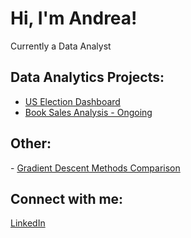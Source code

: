 <h1>Hi, I'm Andrea!</h1>  <a >Currently a Data Analyst</a>
  
<h2> Data Analytics Projects:</h2>

- <a href="https://github.com/andreallinas/USElectionsDashboard">US Election Dashboard</a>
- <a href="https://github.com/andreallinas/BookSalesAnalysis">Book Sales Analysis - Ongoing</a>


<h2> Other:</h2>
- <a href="https://github.com/andreallinas/GradientDescentComparison">Gradient Descent Methods Comparison</a> 
<h2> Connect with me:</h2>

[LinkedIn](https://www.linkedin.com/in/andreallinas/)

<!--

Here are some ideas to get you started:

- 🔭 I’m currently working on ...
- 🌱 I’m currently learning ...
- 👯 I’m looking to collaborate on ...
- 🤔 I’m looking for help with ...
- 💬 Ask me about ...
- 📫 How to reach me: ...
- 😄 Pronouns: ...
- ⚡ Fun fact: ...
-->
